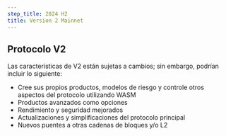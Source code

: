 ```yaml
---
step_title: 2024 H2
title: Version 2 Mainnet
---
```


## Protocolo V2

Las características de V2 están sujetas a cambios; sin embargo, podrían incluir lo siguiente:
- Cree sus propios productos, modelos de riesgo y controle otros aspectos del protocolo utilizando WASM
- Productos avanzados como opciones
- Rendimiento y seguridad mejorados
- Actualizaciones y simplificaciones del protocolo principal
- Nuevos puentes a otras cadenas de bloques y/o L2
